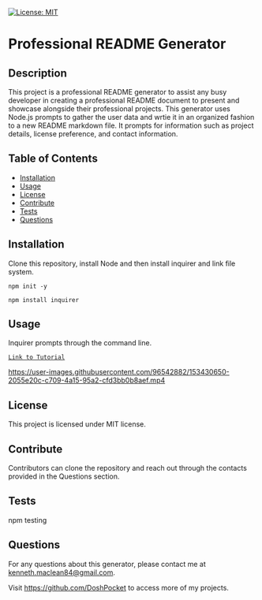 [![License: MIT](https://img.shields.io/badge/License-MIT-yellow.svg)](https://opensource.org/licenses/MIT)
  # Professional README Generator

  ## Description 

  This project is a professional README generator to assist any busy developer in creating a professional README document to present and showcase alongside their professional projects.
  This generator uses Node.js prompts to gather the user data and wrtie it in an organized fashion to a new README markdown file. It prompts for information such as project details, license preference, and contact information. 

  ## Table of Contents
  * [Installation](#installation)
  * [Usage](#usage)
  * [License](#license)
  * [Contribute](#contribute)
  * [Tests](#tests)
  * [Questions](#questions)
  
  ## Installation 

  Clone this repository, install Node and then install inquirer and link file system.

  `npm init -y`

  `npm install inquirer`

  ## Usage 

  Inquirer prompts through the command line.

  [`Link to Tutorial`](https://drive.google.com/file/d/1DqzGyg-ANU4e5xxTs96Jw5YtVgBpYE6a/view?usp=sharing)


https://user-images.githubusercontent.com/96542882/153430650-2055e20c-c709-4a15-95a2-cfd3bb0b8aef.mp4


  ## License

  This project is licensed under MIT license.

  ## Contribute

  Contributors can clone the repository and reach out through the contacts provided in the Questions section.

  ## Tests
  
  npm testing

  ## Questions

  For any questions about this generator, please contact me at kenneth.maclean84@gmail.com. 

  Visit https://github.com/DoshPocket to access more of my projects.
